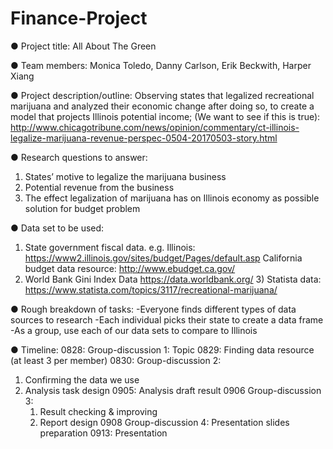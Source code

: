 # Finance-Project

●	Project title:
All About The Green

●	Team members:
Monica Toledo, Danny Carlson, Erik Beckwith, Harper Xiang

●	Project description/outline:
Observing states that legalized recreational marijuana and analyzed their economic change after doing so, to create a model that projects Illinois potential income;
(We want to see if this is true): http://www.chicagotribune.com/news/opinion/commentary/ct-illinois-legalize-marijuana-revenue-perspec-0504-20170503-story.html 

●	Research questions to answer:
1) States’ motive to legalize the marijuana business
2) Potential revenue from the business
3) The effect legalization of marijuana has on Illinois economy as possible solution for budget problem

●	Data set to be used:
1) State government fiscal data. 
e.g. Illinois:
https://www2.illinois.gov/sites/budget/Pages/default.asp
California budget data resource:
http://www.ebudget.ca.gov/
2) World Bank Gini Index Data 
	https://data.worldbank.org/
	3) Statista data:
 https://www.statista.com/topics/3117/recreational-marijuana/


●	Rough breakdown of tasks:
	-Everyone finds different types of data sources to research
	-Each individual picks their state to create a data frame 
	-As a group, use each of our data sets to compare to Illinois 

●	Timeline:
0828: Group-discussion 1: Topic
0829: Finding data resource (at least 3 per member)
0830: Group-discussion 2: 
1) Confirming the data we use
2) Analysis task design
0905: Analysis draft result
0906 Group-discussion 3: 
	1) Result checking & improving
	2) Report design
0908 Group-discussion 4:
	Presentation slides preparation
0913: Presentation

